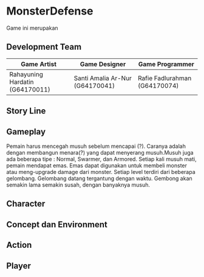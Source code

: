 # MonsterDefense
Game ini merupakan 

## Development Team
| Game Artist | Game Designer | Game Programmer |
| ----- | ----- | ----- |
| Rahayuning Hardatin (G64170011) | Santi Amalia Ar-Nur (G64170041) | Rafie Fadlurahman (G64170074) |


## Story Line

## Gameplay
Pemain harus mencegah musuh sebelum mencapai (?). Caranya adalah dengan membangun menara(?) yang dapat menyerang musuh.Musuh juga ada beberapa tipe : Normal, Swarmer, dan Armored. Setiap kali musuh mati, pemain mendapat emas. Emas dapat digunakan untuk membeli monster atau meng-upgrade damage dari monster. Setiap level terdiri dari beberapa gelombang. Gelombang datang tergantung dengan waktu. Gembong akan semakin lama semakin susah, dengan banyaknya musuh.

## Character

## Concept dan Environment

## Action

## Player

